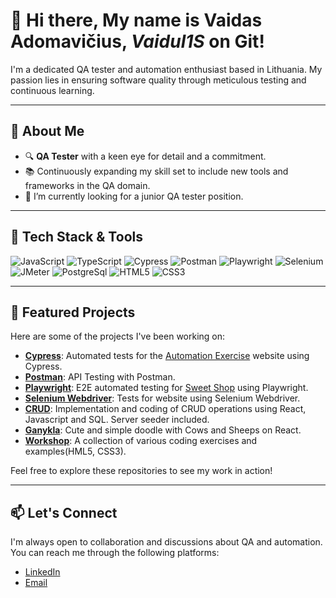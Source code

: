 # 👋 Hi there, My name is Vaidas Adomavičius, ***Vaidul1S*** on Git!

I'm a dedicated QA tester and automation enthusiast based in Lithuania. My passion lies in ensuring software quality through meticulous testing and continuous learning.

---

## 🧪 About Me

- 🔍 **QA Tester** with a keen eye for detail and a commitment.
- 📚 Continuously expanding my skill set to include new tools and frameworks in the QA domain.
- 👀 I’m currently looking for a junior QA tester position.
---

## 🧰 Tech Stack & Tools

![JavaScript](https://img.shields.io/badge/-JavaScript-F7DF1E?logo=javascript&logoColor=black&style=flat)
![TypeScript](https://img.shields.io/badge/-TypeScript-3178C6?logo=typescript&logoColor=white&style=flat)
![Cypress](https://img.shields.io/badge/-Cypress-17202C?logo=cypress&logoColor=white&style=flat)
![Postman](https://img.shields.io/badge/-Postman-FF6C37?logo=postman&logoColor=white&style=flat)
![Playwright](https://img.shields.io/badge/-Playwright-00599C?logo=playwright&logoColor=white&style=flat-square)
![Selenium](https://img.shields.io/badge/-Selenium-055955?logo=selenium&logoColor=green&style=flat-square)
![JMeter](https://img.shields.io/badge/JMeter-000000?logo=apachejmeter&logoColor=white&style=flat)
![PostgreSql](https://img.shields.io/badge/postgresql-4169e1?style=for-the-badge&logo=postgresql&logoColor=white&style=flat-square)
![HTML5](https://img.shields.io/badge/-HTML5-E34F26?logo=html5&logoColor=white&style=flat)
![CSS3](https://img.shields.io/badge/-CSS3-1572B6?logo=css3&logoColor=white&style=flat)

---

## 📌 Featured Projects

Here are some of the projects I've been working on:

- [**Cypress**](https://github.com/Vaidul1S/Automation-Exercise-Cypress-Tests-1d): Automated tests for the [Automation Exercise](https://automationexercise.com/) website using Cypress.
- [**Postman**](https://github.com/Vaidul1S/postman_test): API Testing with Postman.
- [**Playwright**](https://github.com/Vaidul1S/Playwright-3d):  E2E automated testing for [Sweet Shop](https://sweetshop.netlify.app/) using Playwright.
- [**Selenium Webdriver**](https://github.com/Vaidul1S/Selenium): Tests for website using Selenium Webdriver.
- [**CRUD**](https://github.com/Vaidul1S/Tasks/tree/main/fundraser): Implementation and coding of CRUD operations using React, Javascript and SQL. Server seeder included.
- [**Ganykla**](https://github.com/Vaidul1S/Ganykla): Cute and simple doodle with Cows and Sheeps on React.
- [**Workshop**](https://github.com/Vaidul1S/Workshop): A collection of various coding exercises and examples(HML5, CSS3).

Feel free to explore these repositories to see my work in action!

---

## 📫 Let's Connect

I'm always open to collaboration and discussions about QA and automation. You can reach me through the following platforms:

- [LinkedIn](https://www.linkedin.com/in/vaidas-adomavicius/)
- [Email](vaidas.adomaviciuss@gmail.com)

